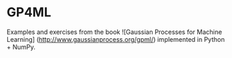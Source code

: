 # GP4ML

Examples and exercises from the book ![Gaussian Processes for Machine Learning]
(http://www.gaussianprocess.org/gpml/) implemented in Python + NumPy.